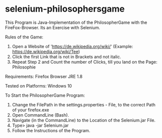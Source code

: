 # selenium-philosophersgame
This Program is Java-Implementation of the PhilosopherGame with the FireFox-Browser.
Its an Exercise with Selenium.

Rules of the Game:
1. Open a Website of 'https://de.wikipedia.org/wiki/' (Example: https://de.wikipedia.org/wiki/Tee)
2. Click the first Link that is not in Brackets and not italic.
3. Repeat Step 2 and Count the number of Clicks, till you land on the Page: Philosophie

Requirements:
Firefox Browser
JRE 1.8

Tested on Platforms:
Windows 10

To Start the PhilosopherGame Program:
1. Change the FilePath in the settings.properties - File, to the correct Path of your firefox.exe
2. Open CommandLine (Bash).
3. Navigate (in the CommandLine) to the Location of the Selenium.jar File.
4. Type> java -jar Selenium.jar
5. Follow the Instructions of the Program.
